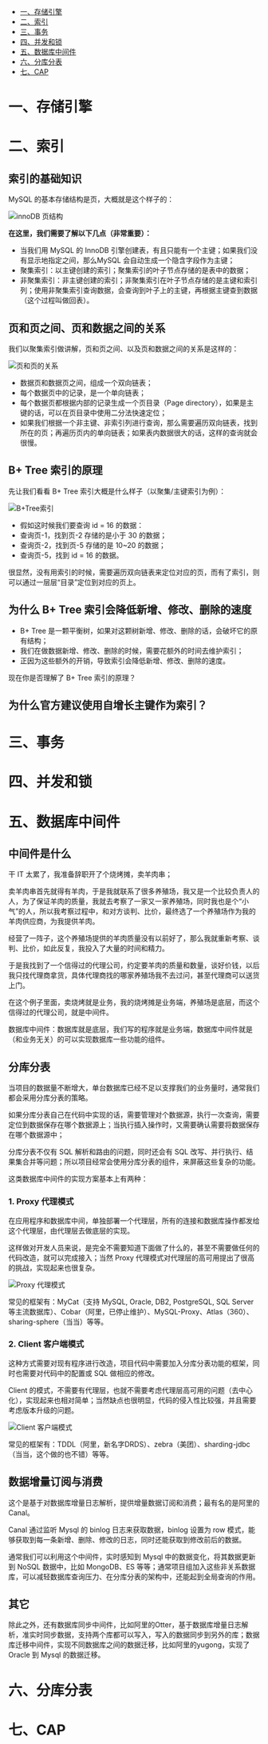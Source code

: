 <!-- TOC -->
- [一、存储引擎](#一存储引擎)
- [二、索引](#二索引)
- [三、事务](#三事务)
- [四、并发和锁](#四并发和锁)
- [五、数据库中间件](#五数据库中间件)
- [六、分库分表](#六分库分表)
- [七、CAP](#七CAP)
<!-- TOC -->

# 一、存储引擎

# 二、索引

## 索引的基础知识

MySQL 的基本存储结构是页，大概就是这个样子的：

![innoDB 页结构](https://github.com/CodeDaShu/JavaNotes/blob/master/img/DB/InnoDB.jpg)

**在这里，我们需要了解以下几点（非常重要）：**

*   当我们用 MySQL 的 InnoDB 引擎创建表，有且只能有一个主键；如果我们没有显示地指定之间，那么MySQL 会自动生成一个隐含字段作为主键；
*   聚集索引：以主键创建的索引；聚集索引的叶子节点存储的是表中的数据；
*   非聚集索引：非主键创建的索引；非聚集索引在叶子节点存储的是主键和索引列；使用非聚集索引查询数据，会查询到叶子上的主键，再根据主键查到数据（这个过程叫做回表）。

## 页和页之间、页和数据之间的关系
我们以聚集索引做讲解，页和页之间、以及页和数据之间的关系是这样的：

![页和页的关系](https://github.com/CodeDaShu/JavaNotes/blob/master/img/DB/page-page.jpg)

*   数据页和数据页之间，组成一个双向链表；
*   每个数据页中的记录，是一个单向链表；
*   每个数据页都根据内部的记录生成一个页目录（Page directory），如果是主键的话，可以在页目录中使用二分法快速定位；
*   如果我们根据一个非主键、非索引列进行查询，那么需要遍历双向链表，找到所在的页；再遍历页内的单向链表；如果表内数据很大的话，这样的查询就会很慢。

## B+ Tree 索引的原理
先让我们看看 B+ Tree 索引大概是什么样子（以聚集/主键索引为例）：

![B+Tree索引](https://github.com/CodeDaShu/JavaNotes/blob/master/img/DB/B%2BTree.jpg)

*   假如这时候我们要查询 id = 16 的数据：
*   查询页-1，找到页-2 存储的是小于 30 的数据；
*   查询页-2，找到页-5 存储的是 10~20 的数据；
*   查询页-5，找到 id = 16 的数据。

很显然，没有用索引的时候，需要遍历双向链表来定位对应的页，而有了索引，则可以通过一层层“目录”定位到对应的页上。

## 为什么 B+ Tree 索引会降低新增、修改、删除的速度

*   B+ Tree 是一颗平衡树，如果对这颗树新增、修改、删除的话，会破坏它的原有结构；
*   我们在做数据新增、修改、删除的时候，需要花额外的时间去维护索引；
*   正因为这些额外的开销，导致索引会降低新增、修改、删除的速度。

现在你是否理解了 B+ Tree 索引的原理？

## 为什么官方建议使用自增长主键作为索引？


# 三、事务

# 四、并发和锁

# 五、数据库中间件

## 中间件是什么

干 IT 太累了，我准备辞职开了个烧烤摊，卖羊肉串；

卖羊肉串首先就得有羊肉，于是我就联系了很多养殖场，我又是一个比较负责人的人，为了保证羊肉的质量，我就去考察了一家又一家养殖场，同时我也是个“小气”的人，所以我考察过程中，和对方谈判、比价，最终选了一个养殖场作为我的羊肉供应商，为我提供羊肉。

经营了一阵子，这个养殖场提供的羊肉质量没有以前好了，那么我就重新考察、谈判、比价，如此反复，我投入了大量的时间和精力。

于是我找到了一个信得过的代理公司，约定要羊肉的质量和数量，谈好价钱，以后我只找代理商拿货，具体代理商找的哪家养殖场我不去过问，甚至代理商可以送货上门。

在这个例子里面，卖烧烤就是业务，我的烧烤摊是业务端，养殖场是底层，而这个信得过的代理公司，就是中间件。

数据库中间件：数据库就是底层，我们写的程序就是业务端，数据库中间件就是（和业务无关）的可以实现数据库一些功能的组件。

## 分库分表

当项目的数据量不断增大，单台数据库已经不足以支撑我们的业务量时，通常我们都会采用分库分表的策略。

如果分库分表自己在代码中实现的话，需要管理对个数据源，执行一次查询，需要定位到数据保存在哪个数据源上；当执行插入操作时，又需要确认需要将数据保存在哪个数据源中；

分库分表不仅有 SQL 解析和路由的问题，同时还会有 SQL 改写、并行执行、结果集合并等问题；所以项目经常会使用分库分表的组件，来屏蔽这些复杂的功能。

这类数据库中间件的实现方案基本上有两种：

### 1. Proxy 代理模式

在应用程序和数据库中间，单独部署一个代理层，所有的连接和数据库操作都发给这个代理层，由代理层去做底层的实现。

这样做对开发人员来说，是完全不需要知道下面做了什么的，甚至不需要做任何的代码改造，就可以完成接入；当然 Proxy 代理模式对代理层的高可用提出了很高的挑战，实现起来也很复杂。

![Proxy 代理模式](https://github.com/CodeDaShu/JavaNotes/blob/master/img/DB/Proxy.jpg)

常见的框架有：MyCat（支持 MySQL, Oracle, DB2, PostgreSQL, SQL Server等主流数据库）、Cobar（阿里，已停止维护）、MySQL-Proxy、Atlas（360）、sharing-sphere（当当）等等。

### 2. Client 客户端模式

这种方式需要对现有程序进行改造，项目代码中需要加入分库分表功能的框架，同时也需要对代码中的配置或 SQL 做相应的修改。

Client 的模式，不需要有代理层，也就不需要考虑代理层高可用的问题（去中心化），实现起来也相对简单；当然缺点也很明显，代码的侵入性比较强，并且需要考虑版本升级的问题。

![Client 客户端模式](https://github.com/CodeDaShu/JavaNotes/blob/master/img/DB/Client.jpg)

常见的框架有：TDDL（阿里，新名字DRDS）、zebra（美团）、sharding-jdbc（当当，这个做的也不错）等等。

## 数据增量订阅与消费

这个是基于对数据库增量日志解析，提供增量数据订阅和消费；最有名的是阿里的 Canal。

Canal 通过监听 Mysql 的 binlog 日志来获取数据，binlog 设置为 row 模式，能够获取到每一条新增、删除、修改的日志，同时还能获取到修改前后的数据。

通常我们可以利用这个中间件，实时感知到 Mysql 中的数据变化，将其数据更新到 NoSQL 数据中，比如 MongoDB、ES 等等；通常项目组加入这些非关系数据库，可以减轻数据库查询压力、在分库分表的架构中，还能起到全局查询的作用。

## 其它

除此之外，还有数据库同步中间件，比如阿里的Otter，基于数据库增量日志解析，准实时同步数据，支持两个库都可以写入，写入的数据同步到另外的库；数据库迁移中间件，实现不同数据库之间的数据迁移，比如阿里的yugong，实现了 Oracle 到 Mysql 的数据迁移。

# 六、分库分表

# 七、CAP
